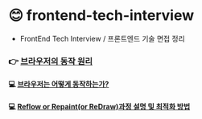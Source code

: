 # 😊 frontend-tech-interview
- FrontEnd Tech Interview / 프론트엔드 기술 면접 정리

### 👉 [브라우저의 동작 원리](https://github.com/saseungmin/frontend-tech-interview/tree/main/%EB%B8%8C%EB%9D%BC%EC%9A%B0%EC%A0%80%EC%9D%98%20%EB%8F%99%EC%9E%91%20%EC%9B%90%EB%A6%AC)

#### 💻 [브라우저는 어떻게 동작하는가?](https://github.com/saseungmin/frontend-tech-interview/blob/main/%EB%B8%8C%EB%9D%BC%EC%9A%B0%EC%A0%80%EC%9D%98%20%EB%8F%99%EC%9E%91%20%EC%9B%90%EB%A6%AC/%EB%B8%8C%EB%9D%BC%EC%9A%B0%EC%A0%80%EB%8A%94_%EC%96%B4%EB%96%BB%EA%B2%8C_%EB%8F%99%EC%9E%91%ED%95%98%EB%8A%94%EA%B0%80.md)

#### 💻 [Reflow or Repaint(or ReDraw)과정 설명 및 최적화 방법](https://github.com/saseungmin/frontend-tech-interview/blob/main/%EB%B8%8C%EB%9D%BC%EC%9A%B0%EC%A0%80%EC%9D%98%20%EB%8F%99%EC%9E%91%20%EC%9B%90%EB%A6%AC/reflow_repaint.md)